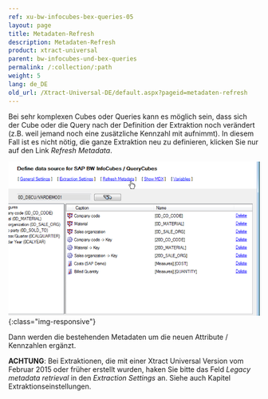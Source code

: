```yaml
---
ref: xu-bw-infocubes-bex-queries-05
layout: page
title: Metadaten-Refresh
description: Metadaten-Refresh
product: xtract-universal
parent: bw-infocubes-und-bex-queries
permalink: /:collection/:path
weight: 5	
lang: de_DE
old_url: /Xtract-Universal-DE/default.aspx?pageid=metadaten-refresh
---
```


Bei sehr komplexen Cubes oder Queries kann es möglich sein, dass sich der Cube oder die Query nach der Definition der Extraktion noch verändert (z.B. weil jemand noch eine zusätzliche Kennzahl mit aufnimmt). In diesem Fall ist es nicht nötig, die ganze Extraktion neu zu definieren, klicken Sie nur auf den Link *Refresh Metadata*. 

![Cube-Refresh-Metadata](/img/content/Cube-Refresh-Metadata.png){:class="img-responsive"}

Dann werden die bestehenden Metadaten um die neuen Attribute / Kennzahlen ergänzt.

**ACHTUNG**: Bei Extraktionen, die mit einer Xtract Universal Version vom Februar 2015 oder früher erstellt wurden, haken Sie bitte das Feld *Legacy metadata retrieval* in den *Extraction Settings* an. Siehe auch Kapitel Extraktionseinstellungen.